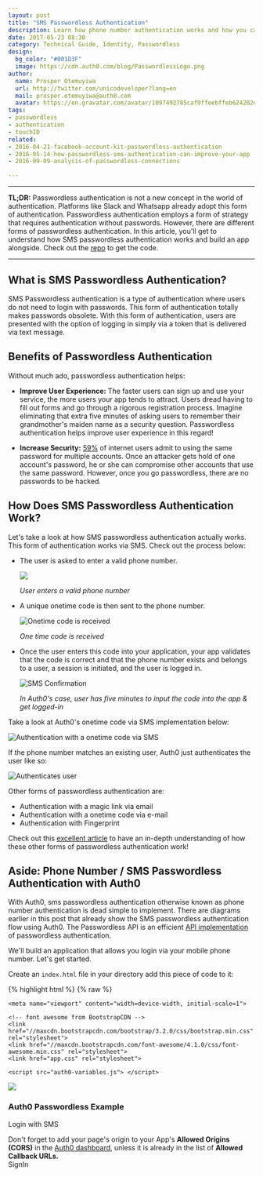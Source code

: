 ```yaml
---
layout: post
title: "SMS Passwordless Authentication"
description: Learn how phone number authentication works and how you can implement it easily with Auth0!
date: 2017-05-23 08:30
category: Technical Guide, Identity, Passwordless
design:
  bg_color: "#001D3F"
  image: https://cdn.auth0.com/blog/PasswordlessLogo.png
author:
  name: Prosper Otemuyiwa
  url: http://twitter.com/unicodeveloper?lang=en
  mail: prosper.otemuyiwa@auth0.com
  avatar: https://en.gravatar.com/avatar/1097492785caf9ffeebffeb624202d8f?s=200
tags:
- passwordless
- authentication
- touchID
related:
- 2016-04-21-facebook-account-kit-passwordless-authentication
- 2016-05-14-how-passwordless-sms-authentication-can-improve-your-app
- 2016-09-09-analysis-of-passwordless-connections

---
```


---

**TL;DR:** Passwordless authentication is not a new concept in the world of authentication. Platforms like Slack and Whatsapp already adopt this form of authentication. Passwordless authentication employs a form of strategy that requires authentication without passwords. However, there are different forms of passwordless authentication. In this article, you'll get to understand how SMS passwordless authentication works and build an app alongside. Check out the [repo](https://github.com/auth0-blog/swapart) to get the code.


---

## What is SMS Passwordless Authentication?

SMS Passwordless authentication is a type of authentication where users do not need to login with passwords. This form of authentication totally makes passwords obsolete. With this form of authentication, users are presented with the option of logging in simply via a token that is delivered via text message.

## Benefits of Passwordless Authentication

Without much ado, passwordless authentication helps:

* **Improve User Experience:** The faster users can sign up and use your service, the more users your app tends to attract. Users dread having to fill out forms and go through a rigorous registration process. Imagine eliminating that extra five minutes of asking users to remember their grandmother's maiden name as a security question. Passwordless authentication helps improve user experience in this regard!

* **Increase Security:** [59%](https://auth0.com/blog/2015/09/30/auth0-passwordless-email-authentication-and-sms-login-without-passwords/) of internet users admit to using the same password for multiple accounts. Once an attacker gets hold of one account's password, he or she can compromise other accounts that use the same password. However, once you go passwordless, there are no passwords to be hacked.

## How Does SMS Passwordless Authentication Work?

Let's take a look at how SMS passwordless authentication actually works. This form of authentication works via SMS. Check out the process below:

* The user is asked to enter a valid phone number. 

	![](https://cdn.auth0.com/blog/sms-authentication/sms-lock.png)
	
	_User enters a valid phone number_

* A unique onetime code is then sent to the phone number. 

	![Onetime code is received](https://cdn.auth0.com/blog/sms-authentication/auth0-sms.png)
	
	_One time code is received_

* Once the user enters this code into your application, your app validates that the code is correct and that the phone number exists and belongs to a user, a session is initiated, and the user is logged in.

	![SMS Confirmation](https://cdn.auth0.com/blog/sms-authentication/sms-confirmation.png)
	
	_In Auth0's case, user has five minutes to input the code into the app & get logged-in_


Take a look at Auth0's onetime code via SMS implementation below:

![Authentication with a onetime code via SMS](https://cdn.auth0.com/docs/media/articles/connections/passwordless/passwordless-create-user-flow.png)

If the phone number matches an existing user, Auth0 just authenticates the user like so:

![Authenticates user](https://cdn.auth0.com/docs/media/articles/connections/passwordless/passwordless-authenticated-flow.png)

Other forms of passwordless authentication are:

* Authentication with a magic link via email
* Authentication with a onetime code via e-mail
* Authentication with Fingerprint

Check out this [excellent article](https://auth0.com/blog/how-passwordless-authentication-works/) to have an in-depth understanding of how these other forms of passwordless authentication work!

## Aside: Phone Number / SMS Passwordless Authentication with Auth0

With Auth0, sms passwordless authentication otherwise known as phone number authentication is dead simple to implement. There are diagrams earlier in this post that already show the SMS passwordless authentication flow using Auth0. The Passwordless API is an efficient [API implementation](https://auth0.com/docs/api/authentication#passwordless) of passwordless authentication.

We'll build an application that allows you login via your mobile phone number. Let's get started.

Create an `index.html` file in your directory add this piece of code to it:

{% highlight html %}
{% raw %}

<!doctype html>
<html>
  <head>
    <meta charset="utf-8">
    <script src="//use.typekit.net/iws6ohy.js"></script>
    <script>try{Typekit.load();}catch(e){}</script>

    <meta name="viewport" content="width=device-width, initial-scale=1">

    <!-- font awesome from BootstrapCDN -->
    <link href="//maxcdn.bootstrapcdn.com/bootstrap/3.2.0/css/bootstrap.min.css" rel="stylesheet">
    <link href="//maxcdn.bootstrapcdn.com/font-awesome/4.1.0/css/font-awesome.min.css" rel="stylesheet">
    <link href="app.css" rel="stylesheet">

    <script src="auth0-variables.js"> </script>
  </head>
  <body class="home">
    <div class="container">
      <div class="login-page clearfix">
        <div class="login-box auth0-box before">
          <img class="logo" src="https://i.cloudup.com/StzWWrY34s.png" />
          <h3>Auth0 Passwordless Example</h3>
          <p>Login with SMS</p>
          <div class="alert alert-warning">Don't forget to add your page's origin <strong><script type="text/javascript">document.write(location.origin)</script></strong> to your App's <strong>Allowed Origins (CORS)</strong> in the <a target="_blank" href="https://manage.auth0.com">Auth0 dashboard</a>, unless it is already in the list of <strong>Allowed Callback URLs.</strong></div>
          <a ng-click="login()" class="btn btn-primary btn-lg btn-login btn-block">SignIn</a>
        </div>
        <div class="logged-in-box auth0-box logged-in" style="display: none;">
          <h1 id="logo"><img src="auth0_logo_final_blue_RGB.png" /></h1>
          <img class="avatar"/>
          <h2>Welcome <span class="nickname"></span></h2>
        </div>
      </div>
    </div>
    <script src="http://code.jquery.com/jquery-2.1.1.min.js"></script>
    <script src="https://cdn.auth0.com/js/lock-passwordless-1.0.min.js"></script>
    <script type="text/javascript">
      $(document).ready(function() {
        $('.btn-login').click(function(e) {
          e.preventDefault();

          // Initialize Passwordless Lock instance
          var lock = new Auth0LockPasswordless(
            // All these properties are set in auth0-variables.js
            AUTH0_CLIENT_ID,
            AUTH0_DOMAIN
          );

          var appearanceOpts = {
            autoclose: true
          };
          
          // Open the lock in SMS mode with the ability to handle the authentication in page
          lock.sms(appearanceOpts,function (err, profile, id_token, access_token, state, refresh_token) {
            if (!err){
              // Save the JWT token.
              localStorage.setItem('userToken', id_token);
              console.log('profile',profile);
              $('.login-box').hide();
              $('.logged-in-box').show();
              $('.nickname').text(profile.name);
              $('.avatar').attr('src', profile.picture);
            }
          });
        });
      });
    </script>
  </body>
</html>

{% endraw %}
{% endhighlight %}

Now, create a JavaScript file, `auth0-variables.js`. We'll add auth0 variables to this file

```js
var AUTH0_CLIENT_ID='CLIENT_ID'; 
var AUTH0_DOMAIN='AUTH0_DOMAIN';
```

Create an `app.css` file and add the [code here](https://github.com/auth0-blog/swapart/blob/master/app.css) to it. 

Run your app. The landing page should look like this:

![Landing Page](https://cdn.auth0.com/blog/swapart/landingpage.png)
_Landing Page_

When you click on **Signin**, you should have this:

![Signin](https://cdn.auth0.com/blog/swapart/login.png)
_Signin Page_

If you don't have an Auth0 account:

* <a href="javascript:signup()">Sign up for free</a>. 
* On the dashboard, click on the red `Create Client` button to create a new app like so:

	![Create client](https://cdn.auth0.com/blog/swapart/createclient.png)
	_Create client_

* Head over to the [Passwordless Connections](https://manage.auth0.com/#/connections/passwordless) side of the dashboard and enable email option. It should show something similar to the image below:

	![Enable Swapart App](https://cdn.auth0.com/blog/enableEmailOne.png)
	_Enable Swapart App_

* The next page will show you a page to fill in your `Twilio SID` and `Twilio Auth Token` and the `From number`. Fill it in and save the details.
* Head over to your settings tab for the `Swapart` app and copy your `client_id` and `domain`
* Open up `auth0-variables.js` in your code and replace the `AUTH0_CLIENT_ID` and `AUTH0_DOMAIN` values with your real Auth0 keys.
* Make sure you add your app URL to the **Allowed Origins(CORS)** in the Auth0 dashboard.

Let's try our app. Click the Login button and put your phone number.

![Login with Phone Number](https://cdn.auth0.com/blog/swapart/loginwithphonenumber.png)
_Login with Phone Number_

![Code from Auth0 delivered to your Phone](https://cdn.auth0.com/blog/swapart/codefromauth0.png)
_Code from Auth0 delivered to your Phone_

![Enter the code](https://cdn.auth0.com/blog/swapart/code.png)
_Enter code from Phone number_

![Logged In](https://cdn.auth0.com/blog/swapart/loggedin.png)
_Submit and be logged in_

![Under the hood](https://cdn.auth0.com/blog/swapart/underthehoodetails.png)
_Check out the token saved in the localStorage_

You can go further and use the token to determine the `logged-in` and `logged-out` auth status of a user.

## Conclusion

There is no doubt that passwords have become more susceptible to being compromised in recent years. [Passwordless](https://auth0.com/passwordless/) authentication aims to eliminate authentication vulnerabilities. This recent [analysis of passwordless connections](https://auth0.com/blog/analysis-of-passwordless-connections/) shows that passwordless adoption is increasing. Passwordless authentication is also very useful and gaining ground in the IoT world. It's easier, friendlier, and faster to be authenticated into an IoT device via Touch ID, push notification, or even a onetime passcode than with traditional means. If you really care about security, you should look into passwordless authentication!

{% include tweet_quote.html quote_text="If you care about security, you should look into passwordless authentication" %}
